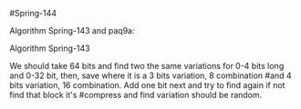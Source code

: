 #Spring-144

Algorithm Spring-143 and paq9a:

Algorithm Spring-143

We should take 64 bits and find two the same variations for 0-4 bits long and 0-32 bit, then, save where it is a 3 bits variation, 8 combination #and 4 bits variation, 16 combination. Add one bit next and try to find again if not find that block it's #compress and find variation should be random.
